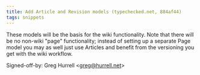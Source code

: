 ```yaml
---
title: Add Article and Revision models (typechecked.net, 884af44)
tags: snippets
---
```


These models will be the basis for the wiki functionality. Note that there will be no non-wiki "page" functionality; instead of setting up a separate Page model you may as well just use Articles and benefit from the versioning you get with the wiki workflow.

Signed-off-by: Greg Hurrell &lt;greg@hurrell.net&gt;
